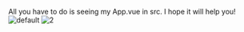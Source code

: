 All you have to do is seeing my App.vue in src.
I hope it will help you!
![default](https://user-images.githubusercontent.com/25196026/45287966-846d3600-b524-11e8-841e-7faa11681b5b.png)
![2](https://user-images.githubusercontent.com/25196026/45287970-859e6300-b524-11e8-8f4b-adaa32cb496f.png)
